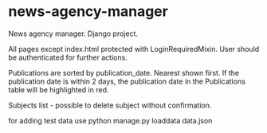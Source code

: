 # news-agency-manager
News agency manager. Django project.



All pages except index.html protected with LoginRequiredMixin. User should be authenticated for 
further actions.

Publications are sorted by publication_date. Nearest shown first.
If the publication date is within 2 days, the publication date in the 
Publications table will be highlighted in red.

Subjects list - possible to delete subject without confirmation.

for adding test data use python manage.py loaddata data.json